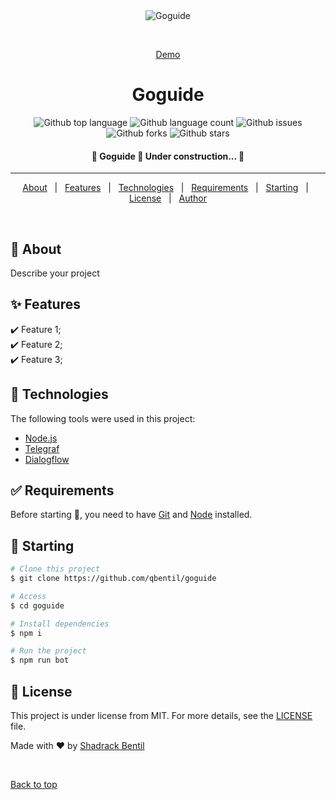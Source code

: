<div align="center" id="top"> 
  <img src="./.github/app.gif" alt="Goguide" />

  &#xa0;

  <a href="https://goguide.netlify.app">Demo</a>
</div>

<h1 align="center">Goguide</h1>

<p align="center">
  <img alt="Github top language" src="https://img.shields.io/github/languages/top/qbentil/goguide?color=56BEB8">

  <img alt="Github language count" src="https://img.shields.io/github/languages/count/qbentil/goguide?color=56BEB8">

  <!-- <img alt="Repository size" src="https://img.shields.io/github/repo-size/qbentil/goguide?color=56BEB8"> -->

  <!-- <img alt="License" src="https://img.shields.io/github/license/qbentil/goguide?color=56BEB8"> -->

  <img alt="Github issues" src="https://img.shields.io/github/issues/qbentil/goguide?color=56BEB8" />

  <img alt="Github forks" src="https://img.shields.io/github/forks/qbentil/goguide?color=56BEB8" />

  <img alt="Github stars" src="https://img.shields.io/github/stars/qbentil/goguide?color=56BEB8" />
</p>

<!-- Status -->

<h4 align="center"> 
	🚧  Goguide 🚀 Under construction...  🚧
</h4> 

<hr>

<p align="center">
  <a href="#dart-about">About</a> &#xa0; | &#xa0; 
  <a href="#sparkles-features">Features</a> &#xa0; | &#xa0;
  <a href="#rocket-technologies">Technologies</a> &#xa0; | &#xa0;
  <a href="#white_check_mark-requirements">Requirements</a> &#xa0; | &#xa0;
  <a href="#checkered_flag-starting">Starting</a> &#xa0; | &#xa0;
  <a href="#memo-license">License</a> &#xa0; | &#xa0;
  <a href="https://github.com/qbentil" target="_blank">Author</a>
</p>

<br>

## :dart: About ##

Describe your project

## :sparkles: Features ##

:heavy_check_mark: Feature 1;\
:heavy_check_mark: Feature 2;\
:heavy_check_mark: Feature 3;

## :rocket: Technologies ##

The following tools were used in this project:

- [Node.js](https://nodejs.org/en/)
- [Telegraf](https://telegraf.js.org/#/)
- [Dialogflow](https://dialogflow.cloud.google.com/)

## :white_check_mark: Requirements ##

Before starting :checkered_flag:, you need to have [Git](https://git-scm.com) and [Node](https://nodejs.org/en/) installed.

## :checkered_flag: Starting ##

```bash
# Clone this project
$ git clone https://github.com/qbentil/goguide

# Access
$ cd goguide

# Install dependencies
$ npm i

# Run the project
$ npm run bot

```

## :memo: License ##

This project is under license from MIT. For more details, see the [LICENSE](LICENSE.md) file.


Made with :heart: by <a href="https://github.com/qbentil" target="_blank">Shadrack Bentil</a>

&#xa0;

<a href="#top">Back to top</a>
